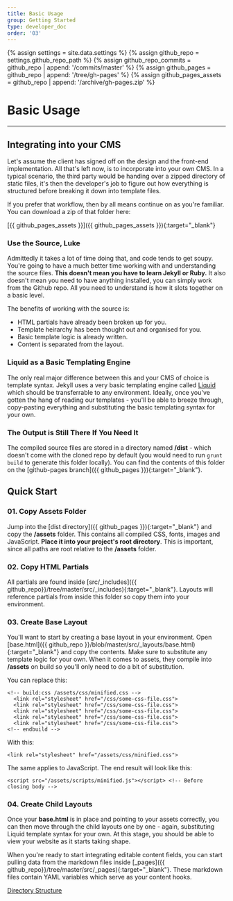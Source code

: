 ```yaml
---
title: Basic Usage
group: Getting Started
type: developer_doc
order: '03'
---
```


{% assign settings = site.data.settings %}
{% assign github_repo = settings.github_repo_path %}
{% assign github_repo_commits = github_repo | append: '/commits/master' %}
{% assign github_pages = github_repo | append: '/tree/gh-pages' %}
{% assign github_pages_assets = github_repo | append: '/archive/gh-pages.zip' %}

# Basic Usage
---

<div class="spacer m-b-2"></div>

## Integrating into your CMS

Let's assume the client has signed off on the design and the front-end implementation. All that's left now, is to incorporate into your own CMS. In a typical scenario, the third party would be handing over a zipped directory of static files, it's then the developer's job to figure out how everything is structured before breaking it down into template files.

If you prefer that workflow, then by all means continue on as you're familiar. You can download a zip of that folder here:

[{{ github_pages_assets }}]({{ github_pages_assets }}){:target="_blank"}

### Use the Source, Luke

Admittedly it takes a lot of time doing that, and code tends to get soupy. You're going to have a much better time working with and understanding the source files. __This doesn't mean you have to learn Jekyll or Ruby.__ It also doesn't mean you need to have anything installed, you can simply work from the Github repo. All you need to understand is how it slots together on a basic level.

The benefits of working with the source is:

* HTML partials have already been broken up for you.
* Template heirarchy has been thought out and organised for you.
* Basic template logic is already written.
* Content is separated from the layout.

### Liquid as a Basic Templating Engine

The only real major difference between this and your CMS of choice is template syntax. Jekyll uses a very basic templating engine called [Liquid](http://shopify.github.io/liquid/) which should be transferrable to any environment. Ideally, once you've gotten the hang of reading our templates - you'll be able to breeze through, copy-pasting everything and substituting the basic templating syntax for your own.

<div class="spacer m-b-2"></div>

### The Output is Still There If You Need It

The compiled source files are stored in a directory named __/dist__ - which doesn't come with the cloned repo by default (you would need to run ```grunt build``` to generate this folder locally). You can find the contents of this folder on the [github-pages branch]({{ github_pages }}){:target="_blank"}.

<div class="spacer m-b-2"></div>

## Quick Start

<div class="spacer m-b-2"></div>

### 01. Copy Assets Folder

Jump into the [dist directory]({{ github_pages }}){:target="_blank"} and copy the **/assets** folder. This contains all compiled CSS, fonts, images and JavaScript. __Place it into your project's root directory__. This is important, since all paths are root relative to the **/assets** folder.

<div class="spacer m-b-2"></div>

### 02. Copy HTML Partials

All partials are found inside [src/_includes]({{ github_repo}}/tree/master/src/_includes){:target="_blank"}. Layouts will reference partials from inside this folder so copy them into your environment.

<div class="spacer m-b-2"></div>

### 03. Create Base Layout

You'll want to start by creating a base layout in your environment. Open [base.html]({{ github_repo }}/blob/master/src/_layouts/base.html){:target="_blank"} and copy the contents. Make sure to substitute any template logic for your own. When it comes to assets, they compile into **/assets** on build so you'll only need to do a bit of substitution.

You can replace this:

    <!-- build:css /assets/css/minified.css -->
      <link rel="stylesheet" href="/css/some-css-file.css">
      <link rel="stylesheet" href="/css/some-css-file.css">
      <link rel="stylesheet" href="/css/some-css-file.css">
      <link rel="stylesheet" href="/css/some-css-file.css">
      <link rel="stylesheet" href="/css/some-css-file.css">
    <!-- endbuild -->

With this:

    <link rel="stylesheet" href="/assets/css/minified.css">

The same applies to JavaScript. The end result will look like this:

    <script src="/assets/scripts/minified.js"></script> <!-- Before closing body -->

### 04. Create Child Layouts

Once your **base.html** is in place and pointing to your assets correctly, you can then move through the child layouts one by one - again, substituting Liquid template syntax for your own. At this stage, you should be able to view your website as it starts taking shape.

When you're ready to start integrating editable content fields, you can start pulling data from the markdown files inside [_pages]({{ github_repo}}/tree/master/src/_pages){:target="_blank"}. These markdown files contain YAML variables which serve as your content hooks.

<p class="text-xs-right"><a href="/manage/#/developer/docs/04_directory-structure/">Directory Structure <i class="fa fa-long-arrow-right"></i></a></p>